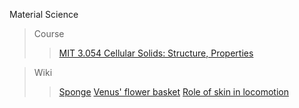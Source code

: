 Material Science
>Course
  >>[MIT 3.054 Cellular Solids: Structure, Properties](https://www.youtube.com/watch?v=hOZ6-geaRUo&list=PLUl4u3cNGP611bupB7ohUYEScjWb60mWW/)

>Wiki
  >>[Sponge](https://en.wikipedia.org/wiki/Sponge)
  >>[Venus' flower basket](https://en.wikipedia.org/wiki/Venus%27_flower_basket)
  >>[Role of skin in locomotion](https://en.wikipedia.org/wiki/Role_of_skin_in_locomotion)






